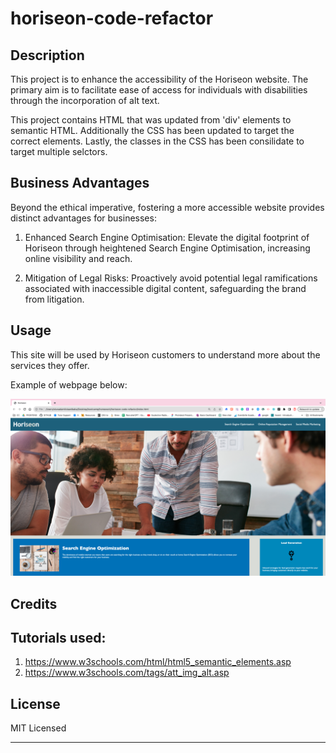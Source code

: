 # horiseon-code-refactor

## Description  
This project is to enhance the accessibility of the Horiseon website. The primary aim is to facilitate ease of access for individuals with disabilities through the incorporation of alt text.

This project contains HTML that was updated from 'div' elements to semantic HTML. Additionally the CSS has been updated to target the correct elements. Lastly, the classes in the CSS has been consilidate to target multiple selctors.

## Business Advantages
Beyond the ethical imperative, fostering a more accessible website provides distinct advantages for businesses:

1. Enhanced Search Engine Optimisation:
Elevate the digital footprint of Horiseon through heightened Search Engine Optimisation, increasing online visibility and reach.

2. Mitigation of Legal Risks:
Proactively avoid potential legal ramifications associated with inaccessible digital content, safeguarding the brand from litigation.

## Usage 

This site will be used by Horiseon customers to understand more about the services they offer.

Example of webpage below: 

![horiseon site](./assets/images/ss.png)


## Credits

## Tutorials used:
1. https://www.w3schools.com/html/html5_semantic_elements.asp
2. https://www.w3schools.com/tags/att_img_alt.asp


## License

MIT Licensed 


---
